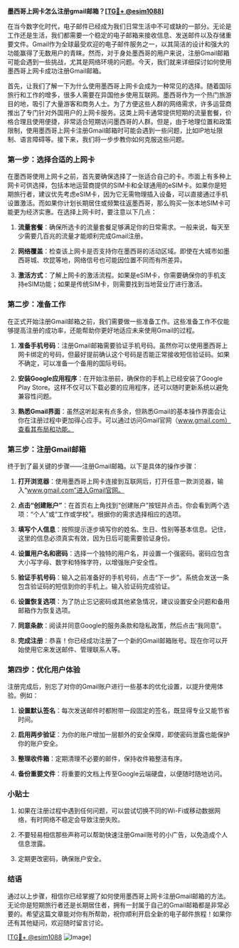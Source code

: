 **墨西哥上网卡怎么注册gmail邮箱？[[TG💪+ @esim1088](https://t.me/s/esim1088)]**

在当今数字化时代，电子邮件已经成为我们日常生活中不可或缺的一部分。无论是工作还是生活，我们都需要一个稳定的电子邮箱来接收信息、发送邮件以及存储重要文件。Gmail作为全球最受欢迎的电子邮件服务之一，以其简洁的设计和强大的功能赢得了无数用户的青睐。然而，对于身处墨西哥的用户来说，注册Gmail邮箱可能会遇到一些挑战，尤其是网络环境的问题。今天，我们就来详细探讨如何使用墨西哥上网卡成功注册Gmail邮箱。

首先，让我们了解一下为什么使用墨西哥上网卡会成为一种常见的选择。随着国际旅行和工作的增多，很多人需要在异国他乡使用互联网。墨西哥作为一个热门旅游目的地，吸引了大量游客和商务人士。为了方便这些人群的网络需求，许多运营商推出了专门针对外国用户的上网卡服务。这类上网卡通常提供短期的流量套餐，价格合理且使用便捷，非常适合短期访问墨西哥的人群。但是，由于地理位置和政策限制，使用墨西哥上网卡注册Gmail邮箱时可能会遇到一些问题，比如IP地址限制、语言障碍等。接下来，我们将一步步教你如何克服这些问题。

### 第一步：选择合适的上网卡

在墨西哥使用上网卡之前，首先要确保选择了一张适合自己的卡。市面上有多种上网卡可供选择，包括本地运营商提供的SIM卡和全球通用的eSIM卡。如果你是短期旅行者，建议优先考虑eSIM卡，因为它无需物理插入设备，可以直接通过手机设置激活。而如果你计划长期居住或频繁往返墨西哥，那么购买一张本地SIM卡可能更为经济实惠。在选择上网卡时，要注意以下几点：

1. **流量套餐**：确保所选卡的流量套餐足够满足你的日常需求。一般来说，每天至少需要几百兆的流量才能顺利完成Gmail注册。
   
2. **网络覆盖**：检查该上网卡是否支持你在墨西哥的活动区域。即使在大城市如墨西哥城、坎昆等地，网络信号也可能因位置不同而有所差异。

3. **激活方式**：了解上网卡的激活流程。如果是eSIM卡，你需要确保你的手机支持eSIM功能；如果是传统SIM卡，则需要找到当地营业厅进行激活。

### 第二步：准备工作

在正式开始注册Gmail邮箱之前，我们需要做一些准备工作。这些准备工作不仅能够提高注册的成功率，还能帮助你更好地适应未来使用Gmail的过程。

1. **准备手机号码**：注册Gmail邮箱需要验证手机号码。虽然你可以使用墨西哥上网卡绑定的号码，但最好提前确认这个号码是否能正常接收短信验证码。如果不确定，可以准备一个备用的国际号码。

2. **安装Google应用程序**：在开始注册前，确保你的手机上已经安装了Google Play Store。这样不仅可以下载必要的应用程序，还可以随时更新系统以避免兼容性问题。

3. **熟悉Gmail界面**：虽然这听起来有点多余，但熟悉Gmail的基本操作界面会让你在注册过程中更加得心应手。可以通过访问Gmail官网（www.gmail.com）查看其布局和功能。

### 第三步：注册Gmail邮箱

终于到了最关键的步骤——注册Gmail邮箱。以下是具体的操作步骤：

1. **打开浏览器**：使用墨西哥上网卡连接到互联网后，打开任意一款浏览器，输入“www.gmail.com”进入Gmail官网。

2. **点击“创建账户”**：在首页右上角找到“创建账户”按钮并点击。你会看到两个选项：“个人”或“工作或学校”。根据你的需求选择相应的选项。

3. **填写个人信息**：按照提示逐步填写你的姓名、生日、性别等基本信息。记住，这里的信息必须真实有效，因为日后可能需要验证身份。

4. **设置用户名和密码**：选择一个独特的用户名，并设置一个强密码。密码应包含大小写字母、数字和特殊字符，以增强账户安全性。

5. **验证手机号码**：输入之前准备好的手机号码，点击“下一步”。系统会发送一条包含验证码的短信到你的手机上。输入验证码完成验证。

6. **设置恢复选项**：为了防止忘记密码或其他紧急情况，建议设置安全问题和备用邮箱作为恢复选项。

7. **同意条款**：阅读并同意Google的服务条款和隐私政策，然后点击“我同意”。

8. **完成注册**：恭喜！你已经成功注册了一个新的Gmail邮箱账号。现在你可以开始使用它来发送邮件、管理联系人等。

### 第四步：优化用户体验

注册完成后，别忘了对你的Gmail账户进行一些基本的优化设置，以提升使用体验。例如：

1. **设置默认签名**：每次发送邮件时都附带一段固定的签名，既显得专业又能节省时间。

2. **启用两步验证**：为你的账户增加一层额外的安全保障，即使密码泄露也能保护你的账户安全。

3. **整理收件箱**：定期清理不必要的邮件，保持收件箱整洁有序。

4. **备份重要文件**：将重要的文档上传至Google云端硬盘，以便随时随地访问。

### 小贴士

1. 如果在注册过程中遇到任何问题，可以尝试切换不同的Wi-Fi或移动数据网络，有时网络不稳定会导致注册失败。

2. 不要轻易相信那些声称可以帮助快速注册Gmail账号的小广告，以免造成个人信息泄露。

3. 定期更改密码，确保账户安全。

### 结语

通过以上步骤，相信你已经掌握了如何使用墨西哥上网卡注册Gmail邮箱的方法。无论你是短期旅行者还是长期居住者，拥有一封属于自己的Gmail邮箱都是非常必要的。希望这篇文章能对你有所帮助，祝你顺利开启全新的电子邮件旅程！如果你还有其他疑问，欢迎随时留言讨论。

[[TG💪+ @esim1088](https://t.me/s/esim1088) ![Image](https://i.postimg.cc/4NQfJmqS/Snipaste-2025-05-13-00-14-12.png)]